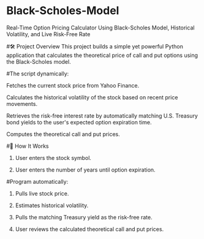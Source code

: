 # Black-Scholes-Model
Real-Time Option Pricing Calculator
Using Black-Scholes Model, Historical Volatility, and Live Risk-Free Rate

#🛠 Project Overview
This project builds a simple yet powerful Python application that calculates the theoretical price of call and put options using the Black-Scholes model.

#The script dynamically:

  Fetches the current stock price from Yahoo Finance.

  Calculates the historical volatility of the stock based on recent price movements.

  Retrieves the risk-free interest rate by automatically matching U.S. Treasury bond yields to the user's expected option expiration time.

  Computes the theoretical call and put prices.



#🧩 How It Works
1. User enters the stock symbol.

2. User enters the number of years until option expiration.

#Program automatically:

1. Pulls live stock price.

2. Estimates historical volatility.

3. Pulls the matching Treasury yield as the risk-free rate.

4. User reviews the calculated theoretical call and put prices.
